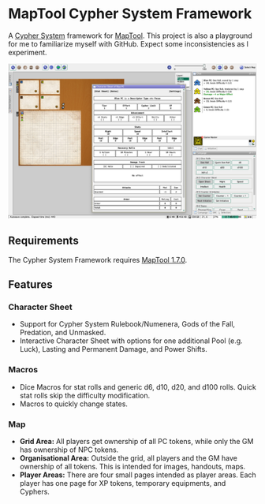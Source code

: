 # MapTool Cypher System Framework

A [Cypher System](http://cypher-system.com) framework for [MapTool](https://www.rptools.net). This project is also a playground for me to familiarize myself with GitHub. Expect some inconsistencies as I experiment.

![Screen Shot](https://github.com/mrkwnzl/maptool-cypher-framework/blob/master/Screen%20Shot.png?raw=true)

## Requirements

The Cypher System Framework requires [MapTool 1.7.0](https://github.com/RPTools/maptool/releases/tag/1.7.0).

## Features

### Character Sheet

- Support for Cypher System Rulebook/Numenera, Gods of the Fall, Predation, and Unmasked.
- Interactive Character Sheet with options for one additional Pool (e.g. Luck), Lasting and Permanent Damage, and Power Shifts.

### Macros

- Dice Macros for stat rolls and generic d6, d10, d20, and d100 rolls. Quick stat rolls skip the difficulty modification.
- Macros to quickly change states.

### Map

- **Grid Area:** All players get ownership of all PC tokens, while only the GM has ownership of NPC tokens.
- **Organisational Area:** Outside the grid, all players and the GM have ownership of all tokens. This is intended for images, handouts, maps.
- **Player Areas:** There are four small pages intended as player areas. Each player has one page for XP tokens, temporary equipments, and Cyphers.
